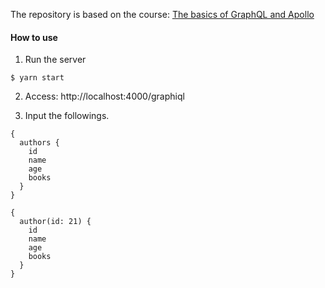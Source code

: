 The repository is based on the course: [The basics of GraphQL and Apollo](https://www.udemy.com/introduction-to-graphql-and-apollo-building-modern-apis)

#### How to use

1. Run the server
  ```
  $ yarn start
  ```

2. Access: http://localhost:4000/graphiql

3. Input the followings.
```
{
  authors {
    id
    name
    age
    books
  }
}
```
```
{
  author(id: 21) {
    id
    name
    age
    books
  }
}
```

